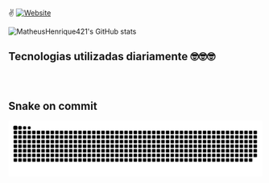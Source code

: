 ✌️ [![Website](https://img.shields.io/website-up-down-green-red/http/monip.org.svg)](https://matheushenrique421.github.io/Meu-primeiro-Portifolio/)


![MatheusHenrique421's GitHub stats](https://github-readme-stats.vercel.app/api?username=MatheusHenrique421&show_icons=true&theme=merko)

## Tecnologias utilizadas diariamente 🤓🤓🤓

<div>
<img aligin="center" alt="" height="50" wisth="50" src="https://cdn.jsdelivr.net/gh/devicons/devicon/icons/csharp/csharp-original.svg" />
 
<img aligin="center" alt="" height="50" wisth="50" src="https://cdn.jsdelivr.net/gh/devicons/devicon/icons/javascript/javascript-original.svg" />
 
<img aligin="center" alt="" height="50" wisth="50" src="https://cdn.jsdelivr.net/gh/devicons/devicon/icons/dot-net/dot-net-original.svg" />
 
<img aligin="center" alt="" height="50" wisth="50" src="https://cdn.jsdelivr.net/gh/devicons/devicon/icons/dotnetcore/dotnetcore-original.svg" />
 
<img aligin="center" alt="" height="50" wisth="50" src="https://cdn.jsdelivr.net/gh/devicons/devicon/icons/postgresql/postgresql-original-wordmark.svg" />
 
<img aligin="center" alt="" height="50" wisth="50" src="https://cdn.jsdelivr.net/gh/devicons/devicon/icons/gitlab/gitlab-original-wordmark.svg" />
</div>

#
## Snake on commit
![Snake animation](https://github.com/MatheusHenrique421/MatheusHenrique421/blob/output/github-contribution-grid-snake.svg)
# 

[![]()]()
